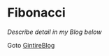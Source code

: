 Fibonacci
=========
_Describe detail in my Blog below_

Goto [GintireBlog](https://gintrie.tistory.com/2)